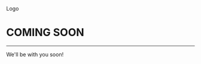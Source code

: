 <div class="col-md-8">
<style>
<script>
body, html {
    height: 100%;
    margin: 0;
}

.bgimg {
    background-image: url('/w3images/forestbridge.jpg');
    height: 100%;
    background-position: center;
    background-size: cover;
    position: relative;
    color: white;
    font-family: "Courier New", Courier, monospace;
    font-size: 25px;
}

.topleft {
    position: absolute;
    top: 0;
    left: 16px;
}

.bottomleft {
    position: absolute;
    bottom: 0;
    left: 16px;
}

.middle {
    position: absolute;
    top: 50%;
    left: 50%;
    transform: translate(-50%, -50%);
    text-align: center;
}

hr {
    margin: auto;
    width: 40%;
}
</style>
</script>
<body>

<div class="bgimg">
  <div class="topleft">
    <p>Logo</p>
  </div>
  <div class="middle">
    <h1>COMING SOON</h1>
    <hr>
  </div>
  <div class="bottomleft">
    <p>We'll be with you soon!</p>
  </div>
</div>
		
</div>
